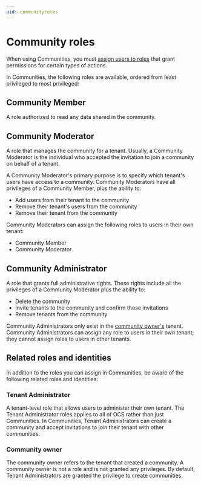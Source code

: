 ```yaml
---
uid: communityroles
---
```


# Community roles

When using Communities, you must [assign users to roles](xref:managecommunityusers#assign-user-roles) that grant permissions for certain types of actions.

In Communities, the following roles are available, ordered from least privileged to most privileged:

## Community Member

A role authorized to read any data shared in the community.

## Community Moderator

A role that manages the community for a tenant. Usually, a Community Moderator is the individual who accepted the invitation to join a community on behalf of a tenant. 

A Community Moderator's primary purpose is to specify which tenant's users have access to a community. Community Moderators have all privileges of a Community Member, plus the ability to:  

- Add users from their tenant to the community
- Remove their tenant's users from the community
- Remove their tenant from the community

Community Moderators can assign the following roles to users in their own tenant:

- Community Member
- Community Moderator

## Community Administrator

A role that grants full administrative rights. These rights include all the privileges of a Community Moderator plus the ability to:

- Delete the community
- Invite tenants to the community and confirm those invitations
- Remove tenants from the community

Community Administrators only exist in the [community owner's](#community-owner) tenant. Community Administrators can assign any role to users in their own tenant; they cannot assign roles to users in other tenants.

## Related roles and identities

In addition to the roles you can assign in Communities, be aware of the following related roles and identities:

### Tenant Administrator

A tenant-level role that allows users to administer their own tenant. The Tenant Administrator roles applies to all of OCS rather than just Communities. In Communities, Tenant Administrators can create a community and accept invitations to join their tenant with other communities.

### Community owner

The community owner refers to the tenant that created a community. A community owner is not a role and is not granted any privileges. By default, Tenant Administrators are granted the privilege to create communities.

